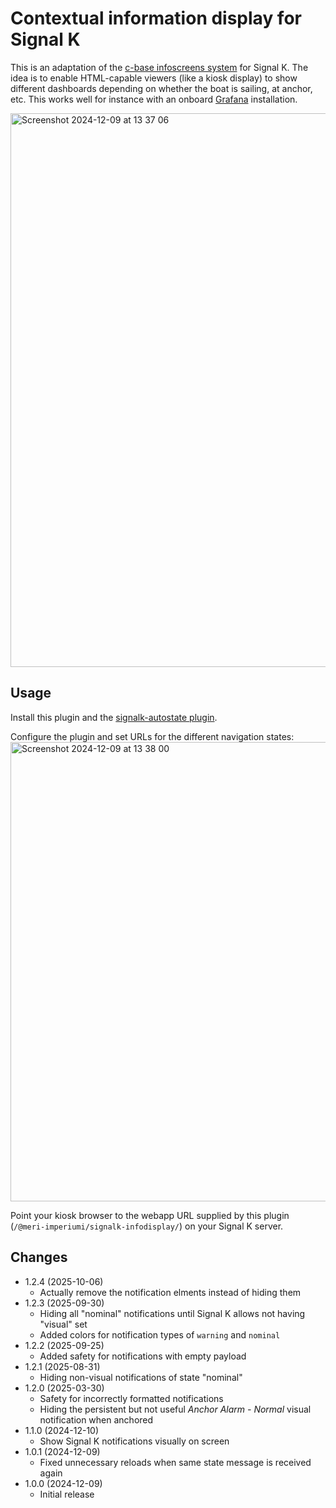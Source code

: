 Contextual information display for Signal K
===========================================

This is an adaptation of the [c-base infoscreens system](https://github.com/c-base/infoscreens) for Signal K. The idea is to enable HTML-capable viewers (like a kiosk display) to show different dashboards depending on whether the boat is sailing, at anchor, etc. This works well for instance with an onboard [Grafana](https://grafana.com/) installation.

<img width="886" alt="Screenshot 2024-12-09 at 13 37 06" src="https://github.com/user-attachments/assets/bbcfa2ea-19c5-47a0-a90d-e38122fca3d4">

## Usage

Install this plugin and the [signalk-autostate plugin](https://github.com/meri-imperiumi/signalk-autostate#readme).

Configure the plugin and set URLs for the different navigation states:
<img width="735" alt="Screenshot 2024-12-09 at 13 38 00" src="https://github.com/user-attachments/assets/b61fe6d4-e47b-49bb-8a2e-5aeea649b769">

Point your kiosk browser to the webapp URL supplied by this plugin (`/@meri-imperiumi/signalk-infodisplay/`) on your Signal K server.

## Changes

* 1.2.4 (2025-10-06)
  - Actually remove the notification elments instead of hiding them
* 1.2.3 (2025-09-30)
  - Hiding all "nominal" notifications until Signal K allows not having "visual" set
  - Added colors for notification types of `warning` and `nominal`
* 1.2.2 (2025-09-25)
  - Added safety for notifications with empty payload
* 1.2.1 (2025-08-31)
  - Hiding non-visual notifications of state "nominal"
* 1.2.0 (2025-03-30)
  - Safety for incorrectly formatted notifications
  - Hiding the persistent but not useful _Anchor Alarm - Normal_ visual notification when anchored
* 1.1.0 (2024-12-10)
  - Show Signal K notifications visually on screen
* 1.0.1 (2024-12-09)
  - Fixed unnecessary reloads when same state message is received again
* 1.0.0 (2024-12-09)
  - Initial release
